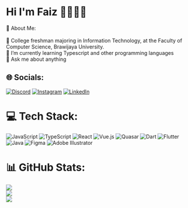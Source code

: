# Hi I'm Faiz 👋👩🏾‍💻
💫 About Me:<br><br>🏫 College freshman majoring in Information Technology, at the Faculty of Computer Science, Brawijaya University.<br>🌱 I’m currently learning Typescript and other programming languages<br>💬 Ask me about anything


## 🌐 Socials:
[![Discord](https://img.shields.io/badge/Discord-%237289DA.svg?logo=discord&logoColor=white)](https://discordapp.com/users/611532053653225474) [![Instagram](https://img.shields.io/badge/Instagram-%23E4405F.svg?logo=Instagram&logoColor=white)](https://instagram.com/ahmdpais_) [![LinkedIn](https://img.shields.io/badge/LinkedIn-%230077B5.svg?logo=linkedin&logoColor=white)](https://linkedin.com/in/ahmad-faiz-agustianto) 

# 💻 Tech Stack:
![JavaScript](https://img.shields.io/badge/javascript-%23323330.svg?style=for-the-badge&logo=javascript&logoColor=%23F7DF1E) 
![TypeScript](https://img.shields.io/badge/typescript-%23007ACC.svg?style=for-the-badge&logo=typescript&logoColor=white) 
![React](https://img.shields.io/badge/react-%2320232a.svg?style=for-the-badge&logo=react&logoColor=%2361DAFB)
![Vue.js](https://img.shields.io/badge/vuejs-%2335495e.svg?style=for-the-badge&logo=vuedotjs&logoColor=%234FC08D) 
![Quasar](https://img.shields.io/badge/Quasar-16B7FB?style=for-the-badge&logo=quasar&logoColor=black) ![Dart](https://img.shields.io/badge/dart-%230175C2.svg?style=for-the-badge&logo=dart&logoColor=white) 
![Flutter](https://img.shields.io/badge/Flutter-%2302569B.svg?style=for-the-badge&logo=Flutter&logoColor=white)
![Java](https://img.shields.io/badge/java-%23ED8B00.svg?style=for-the-badge&logo=java&logoColor=white)
![Figma](https://img.shields.io/badge/figma-%23F24E1E.svg?style=for-the-badge&logo=figma&logoColor=white) 
![Adobe Illustrator](https://img.shields.io/badge/adobeillustrator-%23FF9A00.svg?style=for-the-badge&logo=adobeillustrator&logoColor=white)
# 📊 GitHub Stats:
![](https://github-readme-stats.vercel.app/api?username=Mifaki&theme=dark&hide_border=false&include_all_commits=true&count_private=true)<br/>
![](https://github-readme-streak-stats.herokuapp.com/?user=Mifaki&theme=dark&hide_border=false)<br/>
![](https://github-readme-stats.vercel.app/api/top-langs/?username=Mifaki&theme=dark&hide_border=false&include_all_commits=true&count_private=true&layout=compact)

